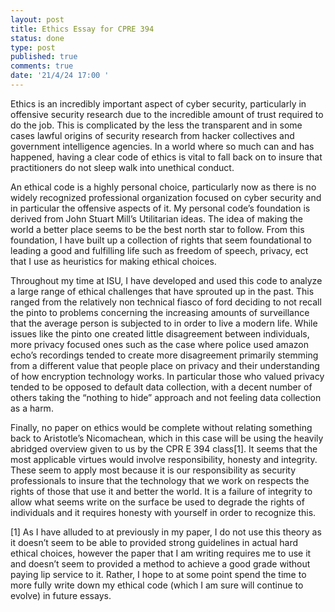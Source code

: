 ```yaml
---
layout: post
title: Ethics Essay for CPRE 394
status: done
type: post
published: true
comments: true
date: '21/4/24 17:00 '
---
```



Ethics is an incredibly important aspect of cyber security, particularly in offensive security research due to the incredible amount of trust required to do the job. This is complicated by the less the transparent and in some cases lawful origins of security research from hacker collectives and government intelligence agencies. In a world where so much can and has happened, having a clear code of ethics is vital to fall back on to insure that practitioners do not sleep walk into unethical conduct. 

An ethical code is a highly personal choice, particularly now as there is no widely recognized professional organization focused on cyber security and in particular the offensive aspects of it. My personal code’s foundation is derived from John Stuart Mill’s Utilitarian ideas. The idea of making the world a better place seems to be the best north star to follow. From this foundation, I have built up a collection of rights that seem foundational to leading a good and fulfilling life such as freedom of speech, privacy, ect that I use as heuristics for making ethical choices.

Throughout my time at ISU, I have developed and used this code to analyze a large range of ethical challenges that have sprouted up in the past. This ranged from the relatively non technical fiasco of ford deciding to not recall the pinto to problems concerning the increasing amounts of surveillance that the average person is subjected to in order to live a modern life. While issues like the pinto one created little disagreement between individuals, more privacy focused ones such as the case where police used amazon echo’s recordings tended to create more disagreement primarily stemming from a different value that people place on privacy and their understanding of how encryption technology works. In particular those who valued privacy tended to be opposed to default data collection, with a decent number of others taking the “nothing to hide” approach and not feeling data collection as a harm. 

Finally, no paper on ethics would be complete without relating something back to Aristotle’s Nicomachean, which in this case will be using the heavily abridged overview given to us by the CPR E 394 class[1]. It seems that the most applicable virtues would involve responsibility, honesty and integrity. These seem to apply most because it is our responsibility as security professionals to insure that the technology that we work on respects the rights of those that use it and better the world. It is a failure of integrity to allow what seems write on the surface be used to degrade the rights of individuals and it requires honesty with yourself in order to recognize this.




[1] As I have alluded to at previously in my paper, I do not use this theory as it doesn’t seem to be able to provided strong guidelines in actual hard ethical choices, however the paper that I am writing requires me to use it and doesn’t seem to provided a method to achieve a good grade without paying lip service to it. Rather, I hope to at some point spend the time to more fully write down my ethical code (which I am sure will continue to evolve) in future essays.
